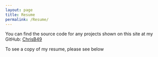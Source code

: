 ```yaml
---
layout: page
title: Resume
permalink: /Resume/
---
```

You can find the source code for any projects shown on this site at my GitHub: 
[ChrisB49](https://github.com/ChrisB49)

To see a copy of my resume, please see below
<object data="{{ site.url }}/assets/Resume.pdf" width="600" height="800" type='application/pdf'></object>

